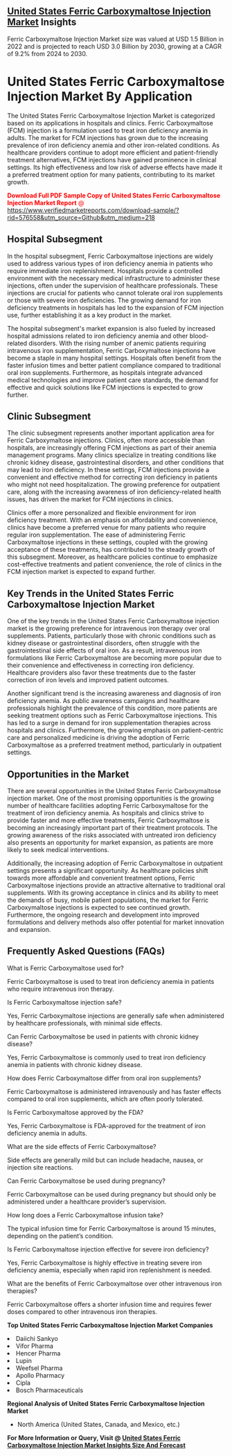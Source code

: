 <h2><a href="https://www.verifiedmarketreports.com/download-sample/?rid=576558&amp;utm_source=Github&amp;utm_medium=218" target="_blank">United States Ferric Carboxymaltose Injection Market</a> Insights</h2><p>Ferric Carboxymaltose Injection Market size was valued at USD 1.5 Billion in 2022 and is projected to reach USD 3.0 Billion by 2030, growing at a CAGR of 9.2% from 2024 to 2030.</p><p> <h1>United States Ferric Carboxymaltose Injection Market By Application</h1> <p>The United States Ferric Carboxymaltose Injection Market is categorized based on its applications in hospitals and clinics. Ferric Carboxymaltose (FCM) injection is a formulation used to treat iron deficiency anemia in adults. The market for FCM injections has grown due to the increasing prevalence of iron deficiency anemia and other iron-related conditions. As healthcare providers continue to adopt more efficient and patient-friendly treatment alternatives, FCM injections have gained prominence in clinical settings. Its high effectiveness and low risk of adverse effects have made it a preferred treatment option for many patients, contributing to its market growth.</p> <p><p><span class=""><span style="color: #ff0000;"><strong>Download Full PDF Sample Copy of United States Ferric Carboxymaltose Injection Market Report</strong> @ </span><a href="https://www.verifiedmarketreports.com/download-sample/?rid=576558&amp;utm_source=Github&amp;utm_medium=218" target="_blank">https://www.verifiedmarketreports.com/download-sample/?rid=576558&amp;utm_source=Github&amp;utm_medium=218</a></span></p></p> <h2>Hospital Subsegment</h2> <p>In the hospital subsegment, Ferric Carboxymaltose injections are widely used to address various types of iron deficiency anemia in patients who require immediate iron replenishment. Hospitals provide a controlled environment with the necessary medical infrastructure to administer these injections, often under the supervision of healthcare professionals. These injections are crucial for patients who cannot tolerate oral iron supplements or those with severe iron deficiencies. The growing demand for iron deficiency treatments in hospitals has led to the expansion of FCM injection use, further establishing it as a key product in the market.</p> <p>The hospital subsegment's market expansion is also fueled by increased hospital admissions related to iron deficiency anemia and other blood-related disorders. With the rising number of anemic patients requiring intravenous iron supplementation, Ferric Carboxymaltose injections have become a staple in many hospital settings. Hospitals often benefit from the faster infusion times and better patient compliance compared to traditional oral iron supplements. Furthermore, as hospitals integrate advanced medical technologies and improve patient care standards, the demand for effective and quick solutions like FCM injections is expected to grow further.</p> <h2>Clinic Subsegment</h2> <p>The clinic subsegment represents another important application area for Ferric Carboxymaltose injections. Clinics, often more accessible than hospitals, are increasingly offering FCM injections as part of their anemia management programs. Many clinics specialize in treating conditions like chronic kidney disease, gastrointestinal disorders, and other conditions that may lead to iron deficiency. In these settings, FCM injections provide a convenient and effective method for correcting iron deficiency in patients who might not need hospitalization. The growing preference for outpatient care, along with the increasing awareness of iron deficiency-related health issues, has driven the market for FCM injections in clinics.</p> <p>Clinics offer a more personalized and flexible environment for iron deficiency treatment. With an emphasis on affordability and convenience, clinics have become a preferred venue for many patients who require regular iron supplementation. The ease of administering Ferric Carboxymaltose injections in these settings, coupled with the growing acceptance of these treatments, has contributed to the steady growth of this subsegment. Moreover, as healthcare policies continue to emphasize cost-effective treatments and patient convenience, the role of clinics in the FCM injection market is expected to expand further.</p> <h2>Key Trends in the United States Ferric Carboxymaltose Injection Market</h2> <p>One of the key trends in the United States Ferric Carboxymaltose injection market is the growing preference for intravenous iron therapy over oral supplements. Patients, particularly those with chronic conditions such as kidney disease or gastrointestinal disorders, often struggle with the gastrointestinal side effects of oral iron. As a result, intravenous iron formulations like Ferric Carboxymaltose are becoming more popular due to their convenience and effectiveness in correcting iron deficiency. Healthcare providers also favor these treatments due to the faster correction of iron levels and improved patient outcomes.</p> <p>Another significant trend is the increasing awareness and diagnosis of iron deficiency anemia. As public awareness campaigns and healthcare professionals highlight the prevalence of this condition, more patients are seeking treatment options such as Ferric Carboxymaltose injections. This has led to a surge in demand for iron supplementation therapies across hospitals and clinics. Furthermore, the growing emphasis on patient-centric care and personalized medicine is driving the adoption of Ferric Carboxymaltose as a preferred treatment method, particularly in outpatient settings.</p> <h2>Opportunities in the Market</h2> <p>There are several opportunities in the United States Ferric Carboxymaltose injection market. One of the most promising opportunities is the growing number of healthcare facilities adopting Ferric Carboxymaltose for the treatment of iron deficiency anemia. As hospitals and clinics strive to provide faster and more effective treatments, Ferric Carboxymaltose is becoming an increasingly important part of their treatment protocols. The growing awareness of the risks associated with untreated iron deficiency also presents an opportunity for market expansion, as patients are more likely to seek medical interventions.</p> <p>Additionally, the increasing adoption of Ferric Carboxymaltose in outpatient settings presents a significant opportunity. As healthcare policies shift towards more affordable and convenient treatment options, Ferric Carboxymaltose injections provide an attractive alternative to traditional oral supplements. With its growing acceptance in clinics and its ability to meet the demands of busy, mobile patient populations, the market for Ferric Carboxymaltose injections is expected to see continued growth. Furthermore, the ongoing research and development into improved formulations and delivery methods also offer potential for market innovation and expansion.</p> <h2>Frequently Asked Questions (FAQs)</h2> <p>What is Ferric Carboxymaltose used for?</p> <p>Ferric Carboxymaltose is used to treat iron deficiency anemia in patients who require intravenous iron therapy.</p> <p>Is Ferric Carboxymaltose injection safe?</p> <p>Yes, Ferric Carboxymaltose injections are generally safe when administered by healthcare professionals, with minimal side effects.</p> <p>Can Ferric Carboxymaltose be used in patients with chronic kidney disease?</p> <p>Yes, Ferric Carboxymaltose is commonly used to treat iron deficiency anemia in patients with chronic kidney disease.</p> <p>How does Ferric Carboxymaltose differ from oral iron supplements?</p> <p>Ferric Carboxymaltose is administered intravenously and has faster effects compared to oral iron supplements, which are often poorly tolerated.</p> <p>Is Ferric Carboxymaltose approved by the FDA?</p> <p>Yes, Ferric Carboxymaltose is FDA-approved for the treatment of iron deficiency anemia in adults.</p> <p>What are the side effects of Ferric Carboxymaltose?</p> <p>Side effects are generally mild but can include headache, nausea, or injection site reactions.</p> <p>Can Ferric Carboxymaltose be used during pregnancy?</p> <p>Ferric Carboxymaltose can be used during pregnancy but should only be administered under a healthcare provider’s supervision.</p> <p>How long does a Ferric Carboxymaltose infusion take?</p> <p>The typical infusion time for Ferric Carboxymaltose is around 15 minutes, depending on the patient’s condition.</p> <p>Is Ferric Carboxymaltose injection effective for severe iron deficiency?</p> <p>Yes, Ferric Carboxymaltose is highly effective in treating severe iron deficiency anemia, especially when rapid iron replenishment is needed.</p> <p>What are the benefits of Ferric Carboxymaltose over other intravenous iron therapies?</p> <p>Ferric Carboxymaltose offers a shorter infusion time and requires fewer doses compared to other intravenous iron therapies.</p> </p><p><strong>Top United States Ferric Carboxymaltose Injection Market Companies</strong></p><div data-test-id=""><p><li>Daiichi Sankyo</li><li> Vifor Pharma</li><li> Hencer Pharma</li><li> Lupin</li><li> Weefsel Pharma</li><li> Apollo Pharmacy</li><li> Cipla</li><li> Bosch Pharmaceuticals</li></p><div><strong>Regional Analysis of&nbsp;United States Ferric Carboxymaltose Injection Market</strong></div><ul><li dir="ltr"><p dir="ltr">North America&nbsp;(United States, Canada, and Mexico, etc.)</p></li></ul><p><strong>For More Information or Query, Visit @&nbsp;</strong><strong><a href="https://www.verifiedmarketreports.com/product/ferric-carboxymaltose-injection-market/?utm_source=Github&amp;utm_medium=218" target="_blank">United States Ferric Carboxymaltose Injection Market Insights Size And Forecast</a></strong></p></div>
